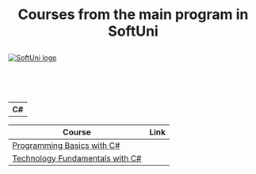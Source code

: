 # <p align="center"> Courses from the main program in SoftUni <p>

<a href="https://softuni.bg/trainings/courses" rel="Courses"> ![SoftUni logo][logo] </a>

[logo]: http://innovationstarterbox.bg/wp-content/uploads/2016/05/Softuni_logo_trasparent.png "Logo Title Text 2"

<br/>
<br/>
<br/>

<table>

<tr>
  <th> C# </th>
</tr>

<tr>


| **Course**                                                            | **Link**                                                   |
| --------------------------------------------------------------------- | ---------------------------------------------------------- |
| <a href="https://softuni.bg/trainings/3038/programming-basics-with-c-sharp-july-2020/open#lesson-17033" > Programming Basics with C# </a>         | |
| <a href="https://softuni.bg/trainings/3135/csharp-fundamentals-september-2020"> Technology Fundamentals with C# </a> | |


<td>
</table>
